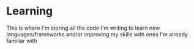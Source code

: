 # Learning
This is where I'm storing all the code I'm writing to learn new languages/frameworks and/or improving my skills with ones I'm already familiar with
